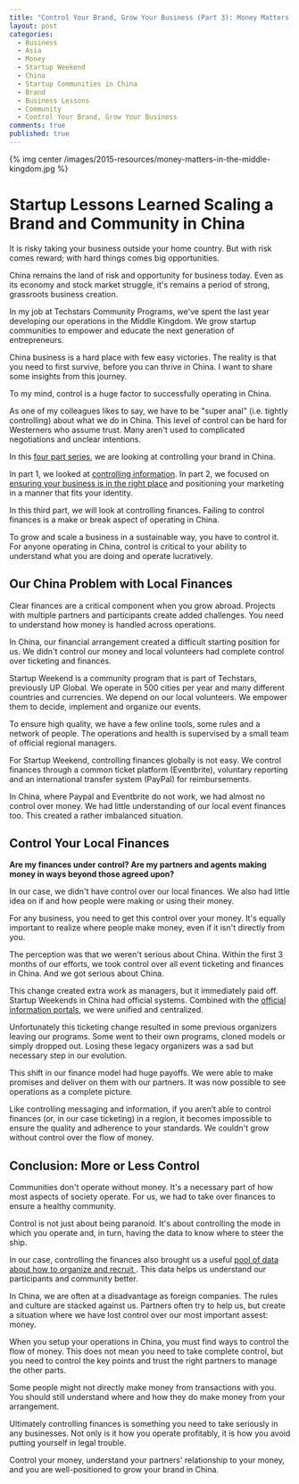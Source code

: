 ```yaml
---
title: "Control Your Brand, Grow Your Business (Part 3): Money Matters in the Middle Kingdom"
layout: post
categories:
  - Business
  - Asia
  - Money
  - Startup Weekend
  - China
  - Startup Communities in China
  - Brand
  - Business Lessons
  - Community
  - Control Your Brand, Grow Your Business
comments: true
published: true
---
```


{% img center /images/2015-resources/money-matters-in-the-middle-kingdom.jpg %}

# Startup Lessons Learned Scaling a Brand and Community in China

It is risky taking your business outside your home country. But with risk comes reward; with hard things comes big opportunities. 

China remains the land of risk and opportunity for business today. Even as its economy and stock market struggle, it's remains a period of strong, grassroots business creation. 

In my job at Techstars Community Programs, we've spent the last year developing our operations in the Middle Kingdom. We grow startup communities to empower and educate the next generation of entrepreneurs. 

China business is a hard place with few easy victories. The reality is that you need to first survive, before you can thrive in China. I want to share some insights from this journey.    

To my mind, control is a huge factor to successfully operating in China. 

As one of my colleagues likes to say, we have to be "super anal" (i.e. tightly controlling) about what we do in China. This level of control can be hard for Westerners who assume trust.  Many aren't used to complicated negotiations and unclear intentions.

In this [four part series](http://www.markwk.com/category/control-your-brand-grow-your-business/), we are looking at controlling your brand in China. 

In part 1, we looked at [controlling information](http://www.markwk.com/2015/08/control-your-brand-grow-your-business-part-01.html). In part 2, we focused on [ensuring your business is in the right place](http://www.markwk.com/2015/08/control-your-brand-grow-your-business-part-02.html) and positioning your marketing in a manner that fits your identity.

In this third part, we will look at controlling finances. Failing to control finances is a make or break aspect of operating in China. 

To grow and scale a business in a sustainable way, you have to control it. For anyone operating in China, control is critical to your ability to understand what you are doing and operate lucratively. 

<!--more--> 

## Our China Problem with Local Finances

Clear finances are a critical component when you grow abroad. Projects with multiple partners and participants create added challenges. You need to understand how money is handled across operations. 

In China, our financial arrangement created a difficult starting position for us. We didn't control our money and local volunteers had complete control over ticketing and finances. 

Startup Weekend is a community program that is part of Techstars, previously UP Global. We operate in 500 cities per year and many different countries and currencies. We depend on our local volunteers. We empower them to decide, implement and organize our events. 

To ensure high quality, we have a few online tools, some rules and a network of people. The operations and health is supervised by a small team of official regional managers. 

For Startup Weekend, controlling finances globally is not easy. We control finances through a common ticket platform (Eventbrite), voluntary reporting and an international transfer system (PayPal) for reimbursements. 

In China, where Paypal and Eventbrite do not work, we had almost no control over money.  We had little understanding of our local event finances too. This created a rather imbalanced situation. 

## Control Your Local Finances

__Are my finances under control? Are my partners and agents making money in ways beyond those agreed upon?__ 

In our case, we didn't have control over our local finances. We also had little idea on if and how people were making or using their money. 

For any business, you need to get this control over your money. It's equally important to realize where people make money, even if it isn't directly from you. 

The perception was that we weren't serious about China. Within the first 3 months of our efforts, we took control over all event ticketing and finances in China. And we got serious about China.

This change created extra work as managers, but it immediately paid off. Startup Weekends in China had official systems. Combined with the [official information portals](http://www.markwk.com/2015/08/control-your-brand-grow-your-business-part-01.html), we were unified and centralized. 

Unfortunately this ticketing change resulted in some previous organizers leaving our programs. Some went to their own programs, cloned models or simply dropped out. Losing these legacy organizers was a sad but necessary step in our evolution. 

This shift in our finance model had huge payoffs. We were able to make promises and deliver on them with our partners. It was now possible to see operations as a complete picture.  

Like controlling messaging and information, if you aren’t able to control finances (or, in our case ticketing) in a region, it becomes impossible to ensure the quality and adherence to your standards. We couldn't grow without control over the flow of money. 

## Conclusion: More or Less Control

Communities don't operate without money. It's a necessary part of how most aspects of society operate. For us, we had to take over finances to ensure a healthy community. 

Control is not just about being paranoid. It's about controlling the mode in which you operate and, in turn, having the data to know where to steer the ship. 

In our case, controlling the finances also brought us a useful [pool of data about how to organize and recruit ](http://www.markwk.com/2015/02/startup-weekend-china-promotion-metrics.html). This data helps us understand our participants and community better. 

In China, we are often at a disadvantage as foreign companies. The rules and culture are stacked against us. Partners often try to help us, but create a situation where we have lost control over our most important assest: money. 

When you setup your operations in China, you must find ways to control the flow of money. This does not mean you need to take complete control, but you need to control the key points and trust the right partners to manage the other parts. 

Some people might not directly make money from transactions with you. You should still understand where and how they do make money from your arrangement. 

Ultimately controlling finances is something you need to take seriously in any businesses. Not only is it how you operate profitably, it is how you avoid putting yourself in legal trouble. 

Control your money, understand your partners' relationship to your money, and you are well-positioned to grow your brand in China. 
